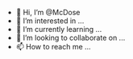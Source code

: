 - 👋 Hi, I’m @McDose
- 👀 I’m interested in ...
- 🌱 I’m currently learning ...
- 💞️ I’m looking to collaborate on ...
- 📫 How to reach me ...

<!---
McDose/McDose is a ✨ special ✨ repository because its `README.md` (this file) appears on your GitHub profile.
You can click the Preview link to take a look at your changes.
--->
